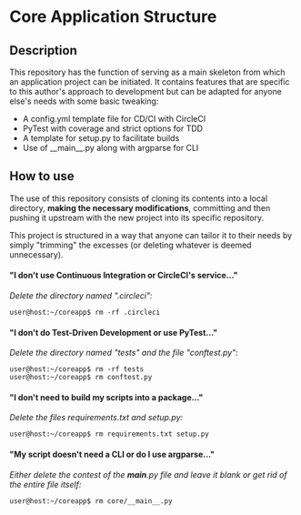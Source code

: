 # Core Application Structure

## Description
This repository has the function of serving as a main skeleton from which
an application project can be initiated. It contains features that are
specific to this author's approach to development but can be adapted for anyone else's needs 
 with some basic tweaking:
 - A config.yml template file for CD/CI with CircleCI
 - PyTest with coverage and strict options for TDD
 - A template for setup.py to facilitate builds
 - Use of \_\_main__.py along with argparse for CLI

## How to use
The use of this repository consists of cloning its contents into a local
directory, **making the necessary modifications**, committing and then
 pushing it upstream with the new project into its specific repository.
 
 This project is structured in a way that anyone can tailor it to their needs by
 simply "trimming" the excesses (or deleting whatever is deemed unnecessary).
 
 #### "I don't use Continuous Integration or CircleCI's service..."
 *Delete the directory named ".circleci":*

```user@host:~/coreapp$ rm -rf .circleci```

#### "I don't do Test-Driven Development or use PyTest..." 
*Delete the directory named "tests" and the file "conftest.py":*

```
user@host:~/coreapp$ rm -rf tests
user@host:~/coreapp$ rm conftest.py
```

#### "I don't need to build my scripts into a package..."
*Delete the files requirements.txt and setup.py:*

```user@host:~/coreapp$ rm requirements.txt setup.py```

#### "My script doesn't need a CLI or do I use argparse..."
*Either delete the contest of the __main__.py file and leave it blank or get
rid of the entire file itself:*

```user@host:~/coreapp$ rm core/__main__.py```
